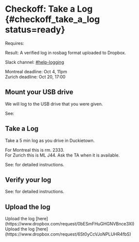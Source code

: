 # Checkoff: Take a Log {#checkoff_take_a_log status=ready}

<div class='requirements' markdown='1'>

Requires: [](#checkoff_assembly_configuration)

Result: A verified log in rosbag format uploaded to Dropbox.

</div>

Slack channel: [#help-logging](https://duckietown.slack.com/archives/C78M6FL6L)


<div class="montreal-only" markdown="1">
Montreal deadline: Oct 4, 11pm  
</div>

<div class='zurich-only' markdown='1'>
Zurich deadline: Oct 20, 17:00
</div>



## Mount your USB drive

We will log to the USB drive that you were given.

See: [](#mounting-usb)

## Take a Log

Take a 5 min log as you drive in Duckietown.


<div class="montreal-only" markdown="1">
For Montreal this is rm. 2333.
</div>

<div class="zurich-only" markdown="1">
For Zurich this is ML J44. Ask the TA when it is available.
</div>


See: [](#take-a-log) for detailed instructions.

## Verify your log

See: [](#verify-a-log) for detailed instructions.


## Upload the log

<div class='montreal-only' markdown='1'>
Upload the log [here](https://www.dropbox.com/request/0bESmFHuGHGNVBnce3XI)
</div>

<div class='zurich-only' markdown='1'>
Upload the log [here](https://www.dropbox.com/request/6St0yCcVJoNPLUHR4fbS)
</div>
